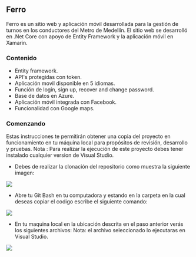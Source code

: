 ## Ferro

Ferro es un sitio web y aplicación móvil desarrollada para la gestión de turnos en los conductores del Metro de Medellín. El sitio web se desarrolló en .Net Core con apoyo de Entity Framework y la aplicación móvil en Xamarin.

### Contenido
- Entity framework.
- API's protegidas con token.
- Aplicación movil disponible en 5 idiomas.
- Función de login, sign up, recover and change password.
- Base de datos en Azure.
- Aplicación móvil integrada con Facebook.
- Funcionalidad con Google maps.


### Comenzando

Estas instrucciones te permitirán obtener una copia del proyecto en funcionamiento en tu máquina local para propósitos de revisión, desarrollo y pruebas.
Nota : Para realizar la ejecución de este proyecto debes tener instalado cualquier version de Visual Studio.
-  Debes de realizar la clonación del repositorio como muestra la siguiente imagen:

 [![](https://i.imgur.com/CfukKUA.png)](https://i.imgur.com/CfukKUA.png)

-  Abre tu Git Bash en tu computadora y estando en la carpeta en la cual deseas copiar el codigo escribe el siguiente comando:

 ![](https://i.imgur.com/QhRjgsj.png)

- En tu maquina local en la ubicación descrita en el paso anterior verás los siguientes archivos: 
Nota: el archivo seleccionado lo ejecutaras en Visual Studio.

 ![](https://i.imgur.com/QiYtvMA.png)
